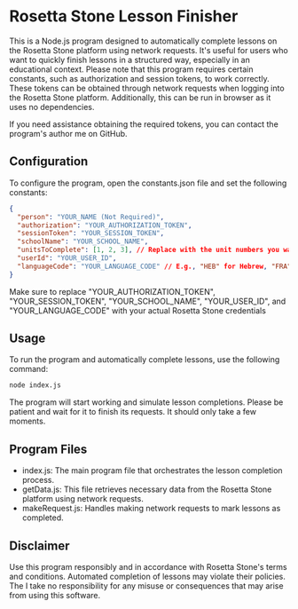# Rosetta Stone Lesson Finisher

This is a Node.js program designed to automatically complete lessons on the Rosetta Stone platform using network requests. It's useful for users who want to quickly finish lessons in a structured way, especially in an educational context. Please note that this program requires certain constants, such as authorization and session tokens, to work correctly. These tokens can be obtained through network requests when logging into the Rosetta Stone platform. Additionally, this can be run in browser as it uses no dependencies.

If you need assistance obtaining the required tokens, you can contact the program's author me on GitHub.

## Configuration

To configure the program, open the constants.json file and set the following constants:

```json
{
  "person": "YOUR_NAME (Not Required)",
  "authorization": "YOUR_AUTHORIZATION_TOKEN",
  "sessionToken": "YOUR_SESSION_TOKEN",
  "schoolName": "YOUR_SCHOOL_NAME",
  "unitsToComplete": [1, 2, 3], // Replace with the unit numbers you want to complete
  "userId": "YOUR_USER_ID",
  "languageCode": "YOUR_LANGUAGE_CODE" // E.g., "HEB" for Hebrew, "FRA" for French, etc.
}
```

Make sure to replace "YOUR_AUTHORIZATION_TOKEN", "YOUR_SESSION_TOKEN", "YOUR_SCHOOL_NAME", "YOUR_USER_ID", and "YOUR_LANGUAGE_CODE" with your actual Rosetta Stone credentials

## Usage

To run the program and automatically complete lessons, use the following command:

```bash
node index.js
```

The program will start working and simulate lesson completions. Please be patient and wait for it to finish its requests. It should only take a few moments.

## Program Files

- index.js: The main program file that orchestrates the lesson completion process.
- getData.js: This file retrieves necessary data from the Rosetta Stone platform using network requests.
- makeRequest.js: Handles making network requests to mark lessons as completed.

## Disclaimer

Use this program responsibly and in accordance with Rosetta Stone's terms and conditions. Automated completion of lessons may violate their policies. The I take no responsibility for any misuse or consequences that may arise from using this software.
